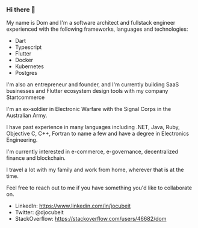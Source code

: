 ### Hi there 👋

My name is Dom and I'm a software architect and fullstack engineer experienced with the following frameworks, languages and technologies:

- Dart
- Typescript
- Flutter
- Docker
- Kubernetes
- Postgres

I'm also an entrepreneur and founder, and I'm currently building SaaS businesses and Flutter ecosystem design tools with my company Startcommerce

I'm an ex-soldier in Electronic Warfare with the Signal Corps in the Australian Army.

I have past experience in many languages including .NET, Java, Ruby, Objective C, C++, Fortran to name a few and have a degree in Electronics Engineering.

I'm currently interested in e-commerce, e-governance, decentralized finance and blockchain.

I travel a lot with my family and work from home, wherever that is at the time.

Feel free to reach out to me if you have something you'd like to collaborate on.

- LinkedIn: https://www.linkedin.com/in/jocubeit
- Twitter: @djocubeit
- StackOverflow: https://stackoverflow.com/users/46682/dom
